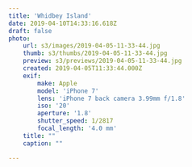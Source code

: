 ```yaml
---
title: 'Whidbey Island'
date: 2019-04-10T14:33:16.618Z
draft: false
photo:
    url: s3/images/2019-04-05-11-33-44.jpg
    thumb: s3/thumbs/2019-04-05-11-33-44.jpg
    preview: s3/previews/2019-04-05-11-33-44.jpg
    created: 2019-04-05T11:33:44.000Z
    exif:
        make: Apple
        model: 'iPhone 7'
        lens: 'iPhone 7 back camera 3.99mm f/1.8'
        iso: '20'
        aperture: '1.8'
        shutter_speed: 1/2817
        focal_length: '4.0 mm'
    title: ""
    caption: ""

---
```

